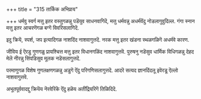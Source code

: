 +++
title = "315 तार्किक अभिप्राय"

+++
धर्मवु स्वर्ग मत्तु इतर वस्तुगळन्नु पडॆयुव साधनवागिदॆ, मत्तु धर्मवन्नु अधर्मवॆंदु नोडलागुवुदिल्ल. गंगा स्नान मत्तु इतर आचरणॆगळ बग्गॆ विवरिसलागिदॆ.

इदु क्रियॆ, स्पर्श, जप इत्यादिगळ नाशदिंद नाशवागुत्तदॆ. नरक मत्तु इतर खंडना स्थळगळिगॆ अधर्मवे कारण.

जीविय ई ऎरडु गुणगळु प्रायश्चित्त मत्तु इतर विधानगळिंद नाशवागुत्तवॆ. पुरुषनु नडॆसुव धार्मिक विधिगळन्नु देहद मेलॆ नीरन्नु सिंपडिसुव मूलक नडॆसलागुत्तदॆ.

परमाणुगळ विशेष गुणलक्षणगळन्नु अडुगॆ ऎंदु परिगणिसलागुत्तदॆ. आदरॆ सत्यद ज्ञानदिंदलू इवॆरडू ऎल्लो नाशवागुत्तवॆ.

अभूतपूर्ववादद्दु क्रियॆय नॆरवेरिकॆ ऎंदु हळॆय अतींद्रियरिगॆ तिळिदिदॆ.

